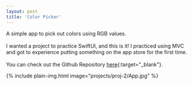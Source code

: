 ```yaml
---
layout: post
title: 'Color Picker'
---
```


A simple app to pick out colors using RGB values.
<br><br>
I wanted a project to practice SwiftUI, and this is it! I practiced using MVC and got to experience putting something on the app store for the first time.
<br><br>
You can check out the Github Repository [here](https://github.com/zobiejrz/color){:target="_blank"}.

{% include plain-img.html image="projects/proj-2/App.jpg" %}